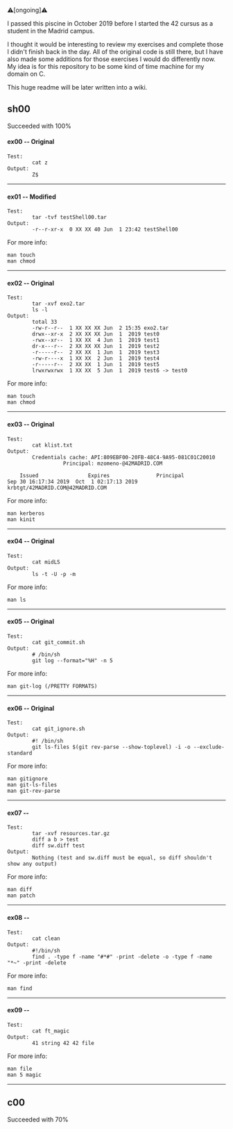⚠️[ongoing]⚠️

I passed this piscine in October 2019 before I started the 42 cursus as a student in the Madrid campus.

I thought it would be interesting to review my exercises and complete those I didn't finish back in the day.
All of the original code is still there, but I have also made some additions for those exercises I would do differently now.
My idea is for this repository to be some kind of time machine for my domain on C.

This huge readme will be later written into a wiki.

## sh00
Succeeded with 100%

#### ex00 -- Original

	Test:
			cat z
	Output:
			Z$
---

#### ex01 -- Modified

	Test:
			tar -tvf testShell00.tar
	Output:
			-r--r-xr-x  0 XX XX 40 Jun  1 23:42 testShell00

For more info:

	man touch
	man chmod
---

#### ex02 -- Original

	Test:
			tar -xvf exo2.tar
			ls -l
	Output:
			total 33
			-rw-r--r--  1 XX XX XX Jun  2 15:35 exo2.tar
			drwx--xr-x  2 XX XX XX Jun  1  2019 test0
			-rwx--xr--  1 XX XX  4 Jun  1  2019 test1
			dr-x---r--  2 XX XX XX Jun  1  2019 test2
			-r-----r--  2 XX XX  1 Jun  1  2019 test3
			-rw-r----x  1 XX XX  2 Jun  1  2019 test4
			-r-----r--  2 XX XX  1 Jun  1  2019 test5
			lrwxrwxrwx  1 XX XX  5 Jun  1  2019 test6 -> test0

For more info:

	man touch
	man chmod
---

#### ex03 -- Original

	Test:
			cat klist.txt
	Output:
			Credentials cache: API:809EBF00-20FB-48C4-9A95-081C01C20010
      				  Principal: mzomeno-@42MADRID.COM

  		Issued                Expires               Principal
	Sep 30 16:17:34 2019  Oct  1 02:17:13 2019  krbtgt/42MADRID.COM@42MADRID.COM

For more info:

	man kerberos
	man kinit
---

#### ex04 -- Original

	Test:
			cat midLS
	Output:
			ls -t -U -p -m

For more info:

	man ls
---

#### ex05 -- Original

	Test:
			cat git_commit.sh
	Output:
			# /bin/sh
			git log --format="%H" -n 5

For more info:

	man git-log (/PRETTY FORMATS)
---

#### ex06 -- Original

	Test:
			cat git_ignore.sh
	Output:
			#! /bin/sh
			git ls-files $(git rev-parse --show-toplevel) -i -o --exclude-standard

For more info:

	man gitignore
	man git-ls-files
	man git-rev-parse
---

#### ex07 --

	Test:
			tar -xvf resources.tar.gz
			diff a b > test
			diff sw.diff test
	Output:
			Nothing (test and sw.diff must be equal, so diff shouldn't show any output)

For more info:

	man diff
	man patch
---
			
#### ex08 --

	Test:
			cat clean
	Output:
			#!/bin/sh
			find . -type f -name "#*#" -print -delete -o -type f -name "*~" -print -delete
			
For more info:

	man find
---

#### ex09 --

	Test:
			cat ft_magic
	Output:
			41 string 42 42 file

For more info:

	man file
	man 5 magic
---


## c00
Succeeded with 70%

